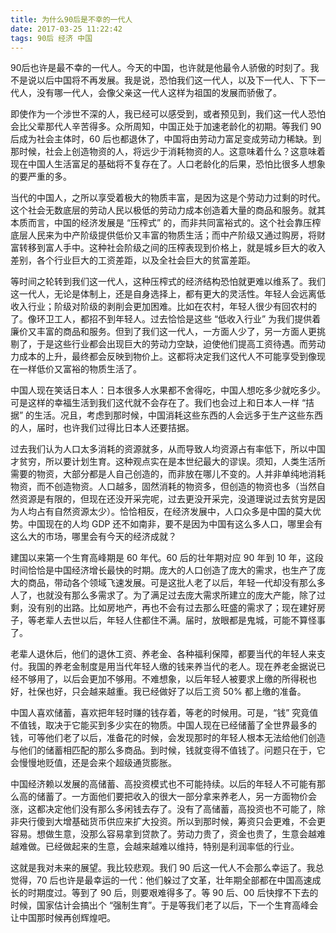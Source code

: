 ```yaml
---
title: 为什么90后是不幸的一代人
date: 2017-03-25 11:22:42
tags: 90后 经济 中国
---
```



90后也许是最不幸的一代人。今天的中国，也许就是他最令人骄傲的时刻了。我不是说以后中国将不再发展。我是说，恐怕我们这一代人，以及下一代人、下下一代人，没有哪一代人，会像父亲这一代人这样为祖国的发展而骄傲了。

即使作为一个涉世不深的人，我已经可以感受到，或者预见到，我们这一代人恐怕会比父辈那代人辛苦得多。众所周知，中国正处于加速老龄化的初期。等我们 90 后成为社会主体时，60 后也都退休了，中国将由劳动力富足变成劳动力稀缺。到那时候，社会上创造物资的人，将远少于消耗物资的人。这意味着什么？这意味着现在中国人生活富足的基础将不复存在了。人口老龄化的后果，恐怕比很多人想象的要严重的多。

当代的中国人，之所以享受着极大的物质丰富，是因为这是个劳动力过剩的时代。这个社会无数底层的劳动人民以极低的劳动力成本创造着大量的商品和服务。就其本质而言，中国的经济发展是 “压榨式” 的，而非共同富裕式的。这个社会靠压榨底层人民来为中产阶级提供低价又丰富的物质生活；而中产阶级又通过购房，将财富转移到富人手中。这种社会阶级之间的压榨表现到价格上，就是城乡巨大的收入差别，各个行业巨大的工资差距，以及全社会巨大的贫富差距。

等时间之轮转到我们这一代人，这种压榨式的经济结构恐怕就更难以维系了。我们这一代人，无论是体制上，还是自身选择上，都有更大的灵活性。年轻人会远离低收入行业；阶级对阶级的剥削会更加困难。比如在农村，年轻人很少有回农村的了。像环卫工人，都招不到年轻人。过去恰恰是这些 “低收入行业” 为我们提供着廉价又丰富的商品和服务。但到了我们这一代人，一方面人少了，另一方面人更挑剔了，于是这些行业都会出现巨大的劳动力空缺，迫使他们提高工资待遇。而劳动力成本的上升，最终都会反映到物价上。这都将决定我们这代人不可能享受到像现在一样低价又富裕的物质生活了。

中国人现在笑话日本人：日本很多人水果都不舍得吃，中国人想吃多少就吃多少。可是这样的幸福生活到我们这代就不会存在了。我们也会过上和日本人一样 “拮据” 的生活。况且，考虑到那时候，中国消耗这些东西的人会远多于生产这些东西的人，届时，也许我们过得比日本人还要拮据。

过去我们认为人口太多消耗的资源就多，从而导致人均资源占有率低下，所以中国才贫穷，所以要计划生育。这种观点实在是本世纪最大的谬误。须知，人类生活所需要的物资，大部分都是人自己创造的，而非放在哪儿不变的。人并非单纯地消耗物资，而不创造物资。人口越多，固然消耗的物资多，但创造的物资也多（当然自然资源是有限的，但现在还没开采完呢，过去更没开采完，没道理说过去贫穷是因为人均占有自然资源太少）。恰恰相反，在经济发展中，人口众多是中国的莫大优势。中国现在的人均 GDP 还不如南非，要不是因为中国有这么多人口，哪里会有这么大的市场，哪里会有今天的经济成就？

建国以来第一个生育高峰期是 60 年代。60 后的壮年期对应 90 年到 10 年，这段时间恰恰是中国经济增长最快的时期。庞大的人口创造了庞大的需求，也生产了庞大的商品，带动各个领域飞速发展。可是这批人老了以后，年轻一代却没有那么多人了，也就没有那么多需求了。为了满足过去庞大需求所建立的庞大产能，除了过剩，没有别的出路。比如房地产，再也不会有过去那么旺盛的需求了；现在建好房子，等老辈人去世以后，年轻人住都住不满。届时，放眼都是鬼城，可能不算怪事了。

老辈人退休后，他们的退休工资、养老金、各种福利保障，都要当代的年轻人来支付。我国的养老金制度是用当代年轻人缴的钱来养当代的老人。现在养老金据说已经不够用了，以后会更加不够用。不难想象，以后年轻人被要求上缴的所得税也好，社保也好，只会越来越重。我已经做好了以后工资 50% 都上缴的准备。

中国人喜欢储蓄，喜欢把年轻时赚的钱存着，等老的时候用。可是，“钱” 究竟值不值钱，取决于它能买到多少实在的物质。中国人现在已经储蓄了全世界最多的钱，可等他们老了以后，准备花的时候，会发现那时的年轻人根本无法给他们创造与他们的储蓄相匹配的那么多商品。到时候，钱就变得不值钱了。问题只在于，它会慢慢地贬值，还是会来个超级通货膨胀。

中国经济赖以发展的高储蓄、高投资模式也不可能持续。以后的年轻人不可能有那么高的储蓄了。一方面他们要把收入的很大一部分拿来养老人，另一方面物价会涨，这都决定他们没有那么多闲钱去存了。没有了高储蓄，高投资也不可能了，除非央行傻到大增基础货币供应来扩大投资。所以到那时候，筹资只会更难，不会更容易。想做生意，没那么容易拿到贷款了。劳动力贵了，资金也贵了，生意会越难越难做。已经做起来的生意，会越来越难以维持，特别是利润率低的行业。

这就是我对未来的展望。我比较悲观。我们 90 后这一代人不会那么幸运了。我总觉得，70 后也许是最幸运的一代：他们躲过了文革，壮年期全部都在中国高速成长的时期度过。等到了 90 后，则要艰难得多了。等 90 后、00 后快撑不下去的时候，国家估计会搞出个 “强制生育”。于是等我们老了以后，下一个生育高峰会让中国那时候再创辉煌吧。
